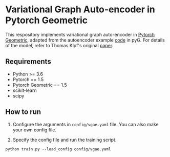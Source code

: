 # Variational Graph Auto-encoder in Pytorch Geometric

This respository implements variational graph auto-encoder in [Pytorch Geometric](https://github.com/rusty1s/pytorch_geometric), adapted from the autoencoder example [code](https://github.com/rusty1s/pytorch_geometric/blob/master/examples/autoencoder.py)  in pyG. For details of the model, refer to Thomas Klpf's original [paper](https://arxiv.org/abs/1611.07308).

## Requirements

- Python >= 3.6
- Pytorch == 1.5
- Pytorch Geometric == 1.5
- scikit-learn
- scipy

## How to run

1. Configure the arguments in `config/vgae.yaml` file. You can also make your own config file.

2. Specify the config file and run the training script.
```
python train.py --load_config config/vgae.yaml
```